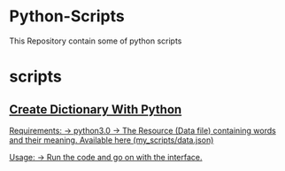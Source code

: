 # Python-Scripts

This Repository contain some of python scripts

# scripts

 
## <a href=my_scripts/dictionary.py>Create Dictionary With Python
 
 Requirements:
   -> python3.0
   -> The Resource (Data file) containing words and their meaning. Available here (my_scripts/data.json)   
   
 Usage:
   -> Run the code and go on with the interface.
   
 
  
 
